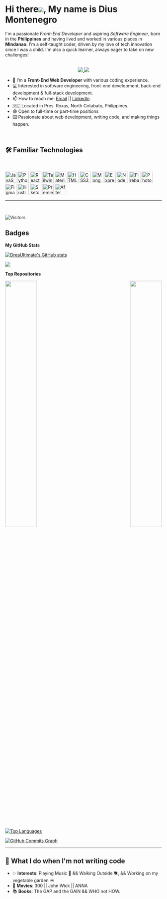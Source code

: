 # Hi there![](https://user-images.githubusercontent.com/18350557/176309783-0785949b-9127-417c-8b55-ab5a4333674e.gif), My name is Dius Montenegro

I'm a passionate <i>Front-End Developer</i> and aspiring <i>Software Engineer</i>, born in the <strong>Philippines</strong> and having lived and worked in various places in <strong>Mindanao</strong>. I'm a self-taught coder, driven by my love of tech innovation since I was a child. I'm also a quick learner, always eager to take on new challenges!
<p align="center"><br/>
 <a href="https://www.linkedin.com/in/dius-m-222419253/">
  <img src="https://img.shields.io/badge/linkedin-Dius%20Montenegro-blue?style=round-square&logo=linkedin">
 </a>
 <a href="mailto:montenegrodiussantos1@gmail.com">
  <img src="https://img.shields.io/badge/Email-montenegrodiussantos1%40gmail.com-red?style=round-square&logo=gmail&logoColor=white">
 </a>
</p>

- 📄   I’m a **Front-End Web Developer** with various coding experience.
- 💻   Interested in software engineering, front-end development, back-end development & full-stack development. 
- 📫   How to reach me: [Email](mailto:montenegrodiussantos1@gmail.com "montenegrodiussantos1@gmail.com") || [LinkedIn](https://www.linkedin.com/in/dius-m-222419253/ "Dius-Montenegro")
- 🇵🇱   Located in Pres. Roxas, North Cotabato, Philippines. 
- 😄   Open to full-time or part-time positions 
- ⌨️  Passionate about web development, writing code, and making things happen.


<br>

## 🛠️ Familiar Technologies
<br>
<p align="left">
<a href="https://developer.mozilla.org/en-US/docs/Web/JavaScript" target="_blank" rel="noreferrer"><img src="https://raw.githubusercontent.com/danielcranney/readme-generator/main/public/icons/skills/javascript-colored.svg" width="36" height="36" alt="JavaScript" /></a>
<a href="https://www.python.org/" target="_blank" rel="noreferrer"><img src="https://raw.githubusercontent.com/danielcranney/readme-generator/main/public/icons/skills/python-colored.svg" width="36" height="36" alt="Python" /></a>
<a href="https://reactjs.org/" target="_blank" rel="noreferrer"><img src="https://raw.githubusercontent.com/danielcranney/readme-generator/main/public/icons/skills/react-colored.svg" width="36" height="36" alt="React" /></a>
<a href="https://tailwindcss.com/" target="_blank" rel="noreferrer"><img src="https://raw.githubusercontent.com/danielcranney/readme-generator/main/public/icons/skills/tailwindcss-colored.svg" width="36" height="36" alt="TailwindCSS" /></a>
<a href="https://mui.com/" target="_blank" rel="noreferrer"><img src="https://raw.githubusercontent.com/danielcranney/readme-generator/main/public/icons/skills/materialui-colored.svg" width="36" height="36" alt="Material UI" /></a>
<a href="https://developer.mozilla.org/en-US/docs/Glossary/HTML5" target="_blank" rel="noreferrer"><img src="https://raw.githubusercontent.com/danielcranney/readme-generator/main/public/icons/skills/html5-colored.svg" width="36" height="36" alt="HTML5" /></a>
<a href="https://www.w3.org/TR/CSS/#css" target="_blank" rel="noreferrer"><img src="https://raw.githubusercontent.com/danielcranney/readme-generator/main/public/icons/skills/css3-colored.svg" width="36" height="36" alt="CSS3" /></a>
<a href="https://www.mongodb.com/" target="_blank" rel="noreferrer"><img src="https://raw.githubusercontent.com/danielcranney/readme-generator/main/public/icons/skills/mongodb-colored.svg" width="36" height="36" alt="MongoDB" /></a>
<a href="https://expressjs.com/" target="_blank" rel="noreferrer"><img src="https://raw.githubusercontent.com/danielcranney/readme-generator/main/public/icons/skills/express-colored-dark.svg" width="36" height="36" alt="Express" /></a>
<a href="https://nodejs.org/en/" target="_blank" rel="noreferrer"><img src="https://raw.githubusercontent.com/danielcranney/readme-generator/main/public/icons/skills/nodejs-colored.svg" width="36" height="36" alt="NodeJS" /></a>
<a href="https://firebase.google.com/" target="_blank" rel="noreferrer"><img src="https://raw.githubusercontent.com/danielcranney/readme-generator/main/public/icons/skills/firebase-colored.svg" width="36" height="36" alt="Firebase" /></a>
<a href="https://www.adobe.com/uk/products/photoshop.html" target="_blank" rel="noreferrer"><img src="https://raw.githubusercontent.com/danielcranney/readme-generator/main/public/icons/skills/photoshop-colored-dark.svg" width="36" height="36" alt="Photoshop" /></a>
<a href="https://www.figma.com/" target="_blank" rel="noreferrer"><img src="https://raw.githubusercontent.com/danielcranney/readme-generator/main/public/icons/skills/figma-colored.svg" width="36" height="36" alt="Figma" /></a>
<a href="adobe.com/uk/products/illustrator.html" target="_blank" rel="noreferrer"><img src="https://raw.githubusercontent.com/danielcranney/readme-generator/main/public/icons/skills/illustrator-colored-dark.svg" width="36" height="36" alt="Illustrator" /></a>
<a href="https://www.sketch.com/" target="_blank" rel="noreferrer"><img src="https://raw.githubusercontent.com/danielcranney/readme-generator/main/public/icons/skills/sketch-colored.svg" width="36" height="36" alt="Sketch" /></a>
<a href="https://www.adobe.com/uk/products/premiere.html" target="_blank" rel="noreferrer"><img src="https://raw.githubusercontent.com/danielcranney/readme-generator/main/public/icons/skills/premierepro-colored-dark.svg" width="36" height="36" alt="Premiere Pro" /></a>
<a href="https://www.adobe.com/uk/products/aftereffects.html" target="_blank" rel="noreferrer"><img src="https://raw.githubusercontent.com/danielcranney/readme-generator/main/public/icons/skills/aftereffects-colored-dark.svg" width="36" height="36" alt="After Effects" /></a>
</p>


---
<br>

![Visitors](https://api.visitorbadge.io/api/daily?path=https%3A%2F%2Fgithub.com%2FDreaUltimate&label=VISITORS%20TODAY&labelColor=%23697689&countColor=%23d9e3f0)

## Badges



<b>My GitHub Stats</b>

<a href="http://www.github.com/DreaUltimate"><img src="https://github-readme-stats.vercel.app/api?username=DreaUltimate&show_icons=true&hide=&count_private=true&title_color=14b8a6&text_color=ffffff&icon_color=ef4444&bg_color=22272e&hide_border=true&show_icons=true" alt="DreaUltimate's GitHub stats" /></a>

<a href="http://www.github.com/DreaUltimate"><img src="https://github-readme-streak-stats.herokuapp.com/?user=DreaUltimate&stroke=ffffff&background=22272e&ring=14b8a6&fire=14b8a6&currStreakNum=ffffff&currStreakLabel=14b8a6&sideNums=ffffff&sideLabels=ffffff&dates=ffffff&hide_border=true" /></a>

<b>Top Repositories</b>

<div width="100%" align="center"><a href="https://github.com/DreaUltimate/dstube_ytclone" align="left"><img align="left" width="45%" src="https://github-readme-stats.vercel.app/api/pin/?username=DreaUltimate&repo=dstube_ytclone&title_color=14b8a6&text_color=ffffff&icon_color=ef4444&bg_color=22272e&hide_border=true&locale=en" /></a><a href="https://github.com/DreaUltimate/REA-AI_chatbot_by_dius" align="right"><img align="right" width="45%" src="https://github-readme-stats.vercel.app/api/pin/?username=DreaUltimate&repo=REA-AI_chatbot_by_dius&title_color=14b8a6&text_color=ffffff&icon_color=ef4444&bg_color=22272e&hide_border=true&locale=en" /></a></div><br /><br /><br /><br /><br /><br /><br />


<a href="https://github.com/DreaUltimate" align="left"><img src="https://github-readme-stats.vercel.app/api/top-langs/?username=DreaUltimate&langs_count=10&title_color=14b8a6&text_color=ffffff&icon_color=ef4444&bg_color=22272e&hide_border=true&locale=en&custom_title=Top%20%Languages" alt="Top Languages" /></a>

<a href="http://www.github.com/DreaUltimate"><img src="https://github-readme-activity-graph.cyclic.app/graph?username=DreaUltimate&bg_color=22272e&color=ffffff&line=ef4444&point=ffffff&area_color=22272e&area=true&hide_border=true&custom_title=GitHub%20Commits%20Graph" alt="GitHub Commits Graph" /></a>


---

## 🧔 What I do when I'm not writing code
- ✨ **Interests**: Playing Music 🎸 && Walking Outside 🐕, && Working on my vegetable garden ☀️
- 🎥 **Movies**: 300 || John Wick || ANNA
- 📚 **Books**: The GAP and the GAIN && WHO not HOW.
